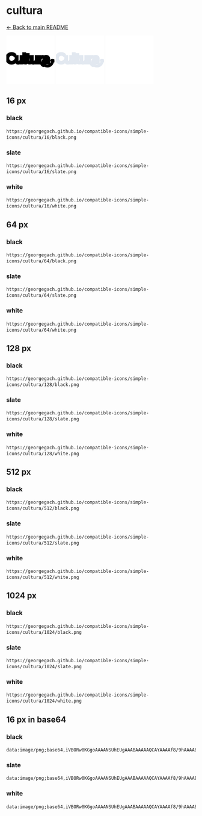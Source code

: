 # cultura

[← Back to main README](../../README.md)


<img src="./128/black.png" width="128" alt="cultura black icon" />
<img src="./128/slate.png" width="128" alt="cultura slate icon" />
<img src="./128/white.png" width="128" alt="cultura white icon" />

## 16 px

### black
```
https://georgegach.github.io/compatible-icons/simple-icons/cultura/16/black.png
```

### slate
```
https://georgegach.github.io/compatible-icons/simple-icons/cultura/16/slate.png
```

### white
```
https://georgegach.github.io/compatible-icons/simple-icons/cultura/16/white.png
```

## 64 px

### black
```
https://georgegach.github.io/compatible-icons/simple-icons/cultura/64/black.png
```

### slate
```
https://georgegach.github.io/compatible-icons/simple-icons/cultura/64/slate.png
```

### white
```
https://georgegach.github.io/compatible-icons/simple-icons/cultura/64/white.png
```

## 128 px

### black
```
https://georgegach.github.io/compatible-icons/simple-icons/cultura/128/black.png
```

### slate
```
https://georgegach.github.io/compatible-icons/simple-icons/cultura/128/slate.png
```

### white
```
https://georgegach.github.io/compatible-icons/simple-icons/cultura/128/white.png
```

## 512 px

### black
```
https://georgegach.github.io/compatible-icons/simple-icons/cultura/512/black.png
```

### slate
```
https://georgegach.github.io/compatible-icons/simple-icons/cultura/512/slate.png
```

### white
```
https://georgegach.github.io/compatible-icons/simple-icons/cultura/512/white.png
```

## 1024 px

### black
```
https://georgegach.github.io/compatible-icons/simple-icons/cultura/1024/black.png
```

### slate
```
https://georgegach.github.io/compatible-icons/simple-icons/cultura/1024/slate.png
```

### white
```
https://georgegach.github.io/compatible-icons/simple-icons/cultura/1024/white.png
```

## 16 px in base64

### black
```
data:image/png;base64,iVBORw0KGgoAAAANSUhEUgAAABAAAAAQCAYAAAAf8/9hAAAABmJLR0QA/wD/AP+gvaeTAAAAs0lEQVQ4je3QoWpCcRTH8Y96MRgMC8O0bhZkzbi47FtYVn0F2TNsJoPBB5BVo0XwAQwDQVA2uYp35QxuuFwQq9/y45w//+/hHO7cTA1tDNHCEhn66OAX2zJBBUds8IgvjDGKeocJ5ujhhAQNvOEbLqjjJabPIjOcI6eRaUgyfKIrmmvs4+EQ0rzgv7fNyTdIk7AMsIq1nvCDak7QjLqHhxC28F4pO1ABTbziGQt8XPn/ThF/xsMyeRr9HR4AAAAASUVORK5CYII=
```

### slate
```
data:image/png;base64,iVBORw0KGgoAAAANSUhEUgAAABAAAAAQCAYAAAAf8/9hAAAABmJLR0QA/wD/AP+gvaeTAAABDklEQVQ4je3RsS5DYQDF8f/57g3RaDVSTSV0MvACYms8AasHMNgsnkN4AxGTF7CJSWIxSlhIo21Io1VE3N7vWGwSSWPt7wFOTs6BsX/TfWuwohB35Hi9WCsfSYqPz/0tWxOIy4W50u2fAc1O/9O4Ba6KcJEknGS59wVVpJ7sUxPPUWhgZ0ipUSFz2FuqFZ9S44lBd2a5WHldt32W5Y5CVQAci0bbKMxhNo2yAMJOJxkmzXb/UA+d3ldA9xDnjaaBd6AACMiBBPxuqyDpBTz7U76NqKRJ8GrMvSuSGyUR59QJfIBCHj1MQ7BjLCkQbDcEs4I34xrWgUZZ/K7bLU0N040YvWZ8Va+Vj0e+bey3b1UjeajH5njyAAAAAElFTkSuQmCC
```

### white
```
data:image/png;base64,iVBORw0KGgoAAAANSUhEUgAAABAAAAAQCAYAAAAf8/9hAAAABmJLR0QA/wD/AP+gvaeTAAAAv0lEQVQ4je3QMUoDYBCE0feHYGGRwkKsLAUvEOxSWlpbiTew8RyiV1ArCwsPILZeQPAAKQRBMISQBMfCFdOIBNt8ze7MsgO7rPg/SXaTXCQ5TtIp7zDJUZKdv/ZbkgmG2MQDrnFW+g03uMcAM3SxjtPW2oskH0nWkuzni7v8MK96W3WaZFb9VZK+Mp+TvNdgVKGLAd/e60L4MMm0iz5O8FRnbWOMDuYIeqUH2MAIWzhvSz68hwPs4RGXy+yv+IVP4GKp+lf7i20AAAAASUVORK5CYII=
```

